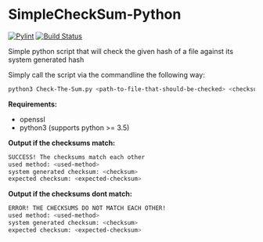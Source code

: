 # SimpleCheckSum-Python
[![Pylint](https://github.com/art-r/SimpleCheckSum-Python/actions/workflows/pylint.yml/badge.svg?branch=main)](https://github.com/art-r/SimpleCheckSum-Python/actions/workflows/pylint.yml)
[![Build Status](https://app.travis-ci.com/art-r/SimpleCheckSum-Python.svg?branch=main)](https://app.travis-ci.com/art-r/SimpleCheckSum-Python)

Simple python script that will check the given hash of a file against its system generated hash

Simply call the script via the commandline the following way:

```bash
python3 Check-The-Sum.py <path-to-file-that-should-be-checked> <checksumAlgorithm-to-use> <expected-checksum>
```

**Requirements:**
- openssl
- python3 (supports python >= 3.5)

**Output if the checksums match:**
```bash
SUCCESS! The checksums match each other
used method: <used-method>
system generated checksum: <checksum>
expected checksum: <expected-checksum>
```

**Output if the checksums dont match:**
```bash
ERROR! THE CHECKSUMS DO NOT MATCH EACH OTHER!
used method: <used-method>
system generated checksum: <checksum>
expected checksum: <expected-checksum>
```
